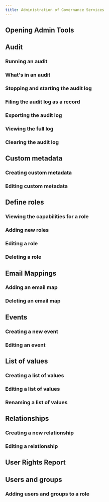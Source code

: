 ```yaml
---
title: Administration of Governance Services
---
```


## Opening Admin Tools

## Audit
### Running an audit
### What's in an audit
### Stopping and starting the audit log
### Filing the audit log as a record
### Exporting the audit log
### Viewing the full log
### Clearing the audit log

## Custom metadata
### Creating custom metadata
### Editing custom metadata

## Define roles
### Viewing the capabilities for a role
### Adding new roles
### Editing a role
### Deleting a role

## Email Mappings
### Adding an email map
### Deleting an email map

## Events
### Creating a new event
### Editing an event

## List of values
### Creating a list of values
### Editing a list of values
### Renaming a list of values

## Relationships
### Creating a new relationship
### Editing a relationship
## User Rights Report

## Users and groups
### Adding users and groups to a role